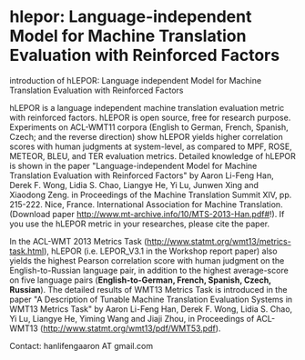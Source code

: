 hlepor: Language-independent Model for Machine Translation Evaluation with Reinforced Factors
====================

introduction of hLEPOR: Language independent Model for Machine Translation Evaluation with Reinforced Factors

hLEPOR is a language independent machine translation evaluation metric with reinforced factors. hLEPOR is open source, 
free for research purpose. Experiments on ACL-WMT11 corpora (English to German, French, Spanish, Czech; and the reverse
direction) show hLEPOR yields higher correlation scores with human judgments at system-level, as compared to MPF, ROSE,
METEOR, BLEU, and TER evaluation metrics. Detailed knowledge of hLEPOR is shown in the paper "Language-independent Model
for Machine Translation Evaluation with Reinforced Factors" by Aaron Li-Feng Han, Derek F. Wong, Lidia S. Chao, Liangye
He, Yi Lu, Junwen Xing and Xiaodong Zeng. in Proceedings of the Machine Translation Summit XIV, pp. 215-222. Nice, France. 
International Association for Machine Translation. (Download paper http://www.mt-archive.info/10/MTS-2013-Han.pdf#!). If you use the 
hLEPOR metric in your researches, please cite the paper.

In the ACL-WMT 2013 Metrics Task (http://www.statmt.org/wmt13/metrics-task.html), hLEPOR (i.e. LEPOR_V3.1 in the 
Workshop report paper) also yields the highest Pearson correlation score with human judgment on the English-to-Russian 
language pair, in addition to the highest average-score on five language pairs 
(**English-to-German, French, Spanish, Czech, Russian**). The detailed results of WMT13 Metrics Task is introduced in
the paper "A Description of Tunable Machine Translation Evaluation Systems in WMT13 Metrics Task" by Aaron Li-Feng Han, 
Derek F. Wong, Lidia S. Chao, Yi Lu, Liangye He, Yiming Wang and Jiaji Zhou, in Proceedings of ACL-WMT13 
(http://www.statmt.org/wmt13/pdf/WMT53.pdf).

Contact: hanlifengaaron AT gmail.com
